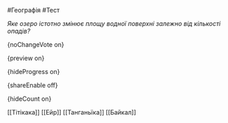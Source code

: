 #Географія #Тест

*Яке озеро істотно змінює площу водної поверхні залежно від кількості опадів?*

{noChangeVote on}

{preview on}

{hideProgress on}

{shareEnable off}

{hideCount on}

[[Тітікака]]
[[Ейр]]
[[Танганьїка]]
[[Байкал]]
